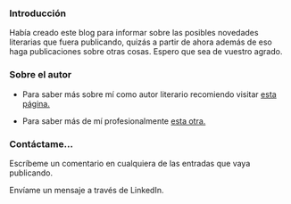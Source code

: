 ### Introducción

Había creado este blog para informar sobre las posibles novedades literarias que fuera publicando, quizás a partir de ahora además de eso haga publicaciones sobre otras cosas. Espero que sea de vuestro agrado.


### Sobre el autor

- Para saber más sobre mí como autor literario recomiendo visitar [esta página.](https://www.amazon.es/~/e/B09BB4R593)
  
- Para saber más de mí profesionalmente [esta otra. ](https://www.linkedin.com/in/alberto-gustavo-colomo-nieto-6636592b0)


### Contáctame...

Escríbeme un comentario en cualquiera de las entradas que vaya publicando.

Envíame un mensaje a través de LinkedIn.
